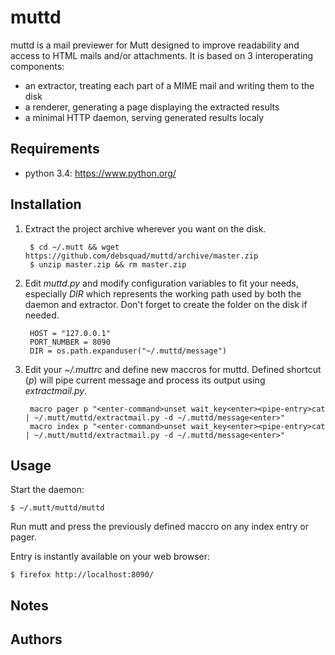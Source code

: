 muttd
=====
muttd is a mail previewer for Mutt designed to improve readability and access to HTML mails and/or attachments. It is based on 3 interoperating components:
* an extractor, treating each part of a MIME mail and writing them to the disk
* a renderer, generating a page displaying the extracted results
* a minimal HTTP daemon, serving generated results localy

## Requirements
* python 3.4: https://www.python.org/

## Installation
1. Extract the project archive wherever you want on the disk.

        $ cd ~/.mutt && wget https://github.com/debsquad/muttd/archive/master.zip 
        $ unzip master.zip && rm master.zip

2. Edit _muttd.py_ and modify configuration variables to fit your needs, especially _DIR_ which represents the working path used by both the daemon and extractor. Don't forget to create the folder on the disk if needed.

        HOST = "127.0.0.1"                                                          
        PORT_NUMBER = 8090                                                          
        DIR = os.path.expanduser("~/.muttd/message")

3. Edit your _~/.muttrc_ and define new maccros for muttd. Defined shortcut (_p_) will pipe current message and process its output using _extractmail.py_.

        macro pager p "<enter-command>unset wait_key<enter><pipe-entry>cat | ~/.mutt/muttd/extractmail.py -d ~/.muttd/message<enter>"
        macro index p "<enter-command>unset wait_key<enter><pipe-entry>cat | ~/.mutt/muttd/extractmail.py -d ~/.muttd/message<enter>"

## Usage
Start the daemon: 
```
$ ~/.mutt/muttd/muttd
```
Run mutt and press the previously defined maccro on any index entry or pager.

Entry is instantly available on your web browser: 
```
$ firefox http://localhost:8090/
```
## Notes

## Authors

